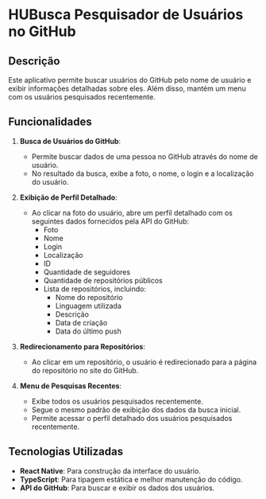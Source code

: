 # HUBusca Pesquisador de Usuários no GitHub

## Descrição

Este aplicativo permite buscar usuários do GitHub pelo nome de usuário e exibir informações detalhadas sobre eles. Além disso, mantém um menu com os usuários pesquisados recentemente.

## Funcionalidades

1. **Busca de Usuários do GitHub**:
   - Permite buscar dados de uma pessoa no GitHub através do nome de usuário.
   - No resultado da busca, exibe a foto, o nome, o login e a localização do usuário.

2. **Exibição de Perfil Detalhado**:
   - Ao clicar na foto do usuário, abre um perfil detalhado com os seguintes dados fornecidos pela API do GitHub:
     - Foto
     - Nome
     - Login
     - Localização
     - ID
     - Quantidade de seguidores
     - Quantidade de repositórios públicos
     - Lista de repositórios, incluindo:
       - Nome do repositório
       - Linguagem utilizada
       - Descrição
       - Data de criação
       - Data do último push

3. **Redirecionamento para Repositórios**:
   - Ao clicar em um repositório, o usuário é redirecionado para a página do repositório no site do GitHub.

4. **Menu de Pesquisas Recentes**:
   - Exibe todos os usuários pesquisados recentemente.
   - Segue o mesmo padrão de exibição dos dados da busca inicial.
   - Permite acessar o perfil detalhado dos usuários pesquisados recentemente.

## Tecnologias Utilizadas

- **React Native**: Para construção da interface do usuário.
- **TypeScript**: Para tipagem estática e melhor manutenção do código.
- **API do GitHub**: Para buscar e exibir os dados dos usuários.
